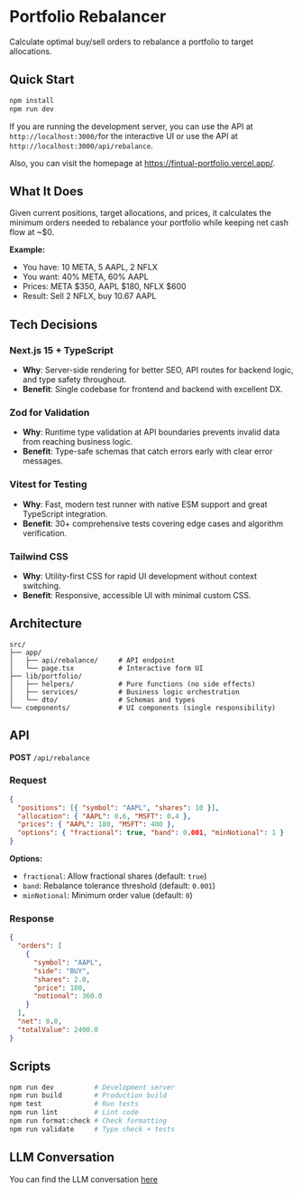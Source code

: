 # Portfolio Rebalancer

Calculate optimal buy/sell orders to rebalance a portfolio to target allocations.

## Quick Start

```bash
npm install
npm run dev
```

If you are running the development server, you can use the API at `http://localhost:3000/`for the interactive UI or use the API at `http://localhost:3000/api/rebalance`.

Also, you can visit the homepage at <https://fintual-portfolio.vercel.app/>.

## What It Does

Given current positions, target allocations, and prices, it calculates the minimum orders needed to rebalance your portfolio while keeping net cash flow at ~$0.

**Example:**

- You have: 10 META, 5 AAPL, 2 NFLX
- You want: 40% META, 60% AAPL
- Prices: META $350, AAPL $180, NFLX $600
- Result: Sell 2 NFLX, buy 10.67 AAPL

## Tech Decisions

### Next.js 15 + TypeScript

- **Why**: Server-side rendering for better SEO, API routes for backend logic, and type safety throughout.
- **Benefit**: Single codebase for frontend and backend with excellent DX.

### Zod for Validation

- **Why**: Runtime type validation at API boundaries prevents invalid data from reaching business logic.
- **Benefit**: Type-safe schemas that catch errors early with clear error messages.

### Vitest for Testing

- **Why**: Fast, modern test runner with native ESM support and great TypeScript integration.
- **Benefit**: 30+ comprehensive tests covering edge cases and algorithm verification.

### Tailwind CSS

- **Why**: Utility-first CSS for rapid UI development without context switching.
- **Benefit**: Responsive, accessible UI with minimal custom CSS.

## Architecture

```
src/
├── app/
│   ├── api/rebalance/     # API endpoint
│   └── page.tsx           # Interactive form UI
├── lib/portfolio/
│   ├── helpers/           # Pure functions (no side effects)
│   ├── services/          # Business logic orchestration
│   └── dto/               # Schemas and types
└── components/            # UI components (single responsibility)
```

## API

**POST** `/api/rebalance`

### Request

```json
{
  "positions": [{ "symbol": "AAPL", "shares": 10 }],
  "allocation": { "AAPL": 0.6, "MSFT": 0.4 },
  "prices": { "AAPL": 180, "MSFT": 400 },
  "options": { "fractional": true, "band": 0.001, "minNotional": 1 }
}
```

**Options:**

- `fractional`: Allow fractional shares (default: `true`)
- `band`: Rebalance tolerance threshold (default: `0.001`)
- `minNotional`: Minimum order value (default: `0`)

### Response

```json
{
  "orders": [
    {
      "symbol": "AAPL",
      "side": "BUY",
      "shares": 2.0,
      "price": 180,
      "notional": 360.0
    }
  ],
  "net": 0.0,
  "totalValue": 2400.0
}
```

## Scripts

```bash
npm run dev          # Development server
npm run build        # Production build
npm test             # Run tests
npm run lint         # Lint code
npm run format:check # Check formatting
npm run validate     # Type check + tests
```

## LLM Conversation

You can find the LLM conversation [here](./LLM_CONVERSATION.md)
